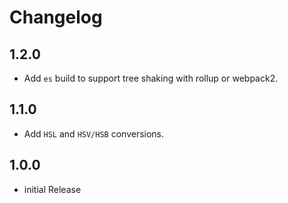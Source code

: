 # Changelog

## 1.2.0

- Add `es` build to support tree shaking with rollup or webpack2.

## 1.1.0

- Add `HSL` and `HSV/HSB` conversions.

## 1.0.0

- initial Release
